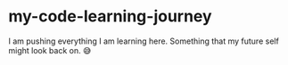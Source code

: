 # my-code-learning-journey
I am pushing everything I am learning here. Something that my future self might look back on. 😅
